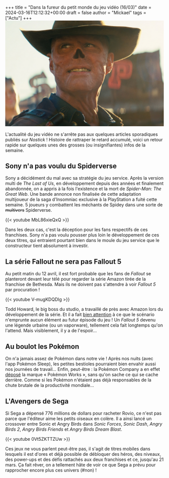 +++
title = "Dans la fureur du petit monde du jeu vidéo (16/03)"
date = 2024-03-16T12:12:32+00:00
draft = false
author = "Mickael"
tags = ["Actu"]
+++
![Texte Alternative](FalloutTV.jpg "On respire par le nez.")

L'actualité du jeu vidéo ne s'arrête pas aux quelques articles sporadiques publiés sur *Nostick* ! Histoire de rattraper le retard accumulé, voici un retour rapide sur quelques unes des grosses (ou insignifiantes) infos de la semaine.

## Sony n'a pas voulu du Spiderverse

Sony a décidément du mal avec sa stratégie du jeu service. Après  la version multi de *The Last of Us*, en développement depuis des années et finalement abandonnée, on a appris à la fois l'existence et la mort de *Spider-Man: The Great Web*. Une bande annonce non finalisée de cette adaptation multijoueur de la saga d'Insomniac exclusive à la PlayStation a fuité cette semaine. 5 joueurs y combattent les méchants de Spidey dans une sorte de ~~multivers~~ Spiderverse.

{{< youtube MbL86xieQxQ >}} 

Dans les deux cas, c'est la déception pour les fans respectifs de ces franchises. Sony n'a pas voulu pousser plus loin le développement de ces deux titres, qui entraient pourtant bien dans le moule du jeu service que le constructeur tient absolument à investir.

## La série Fallout ne sera pas Fallout 5

Au petit matin du 12 avril, il est fort probable que les fans de *Fallout* se planteront devant leur télé pour regarder la série Amazon tirée de la franchise de Bethesda. Mais ils ne doivent pas s'attendre à voir *Fallout 5* par procuration !

{{< youtube V-mugKDQDlg >}} 

Todd Howard, le big boss du studio, a travaillé de près avec Amazon lors du développement de la série. Et il a fait [bien attention](https://www.denofgeek.com/tv/fallout-tv-series-todd-howard-fallout-5/) à ce que le scénario n'emprunte aucun élément au futur épisode du jeu ! Un *Fallout 5* devenu une légende urbaine (ou un vaporware), tellement cela fait longtemps qu'on l'attend. Mais visiblement, il y a de l'espoir…

## Au boulot les Pokémon

On n'a jamais assez de Pokémon dans notre vie ! Après nos nuits (avec l'app Pokémon Sleep), les petites bestioles pourraient bien envahir aussi nos journées de travail… Enfin, peut-être : la Pokémon Company a en effet [déposé](https://twitter.com/JoeMerrick/status/1767241453200171456) la marque « Pokémon Works », sans qu'on sache ce qui se cache derrière. Comme si les Pokémon n'étaient pas déjà responsables de la chute brutale de la productivité mondiale…

## L'Avengers de Sega

Si Sega a dépensé 776 millions de dollars pour racheter Rovio, ce n'est pas parce que l'éditeur aime les petits oiseaux en colère. Il a ainsi lancé un crossover entre Sonic et Angry Birds dans *Sonic Forces*, *Sonic Dash*, *Angry Birds 2*, *Angry Birds Friends* et *Angry Birds Dream Blast*.

{{< youtube 0Vt5ZKTTZUw >}} 

Ces jeux ne vous parlent peut-être pas, il s'agit de titres mobiles dans lesquels il est d'ores et déjà possible de débloquer des héros, des niveaux, des power-ups et des défis rattachés aux deux franchises et ce, jusqu'au 21 mars. Ça fait rêver, on a tellement hâte de voir ce que Sega a prévu pour rapprocher encore plus ces univers (#non) !